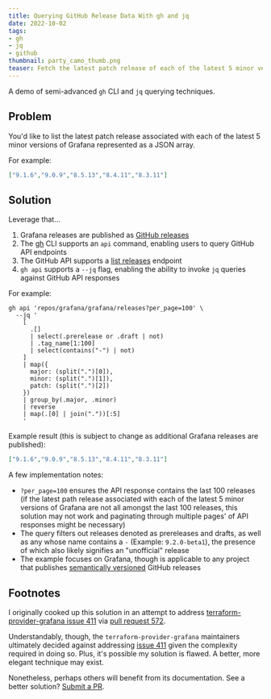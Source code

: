 ```yaml
---
title: Querying GitHub Release Data With gh and jq
date: 2022-10-02
tags:
- gh
- jq
- github
thumbnail: party_camo_thumb.png
teaser: Fetch the latest patch release of each of the latest 5 minor versions of Grafana
---
```


A demo of semi-advanced `gh` CLI and `jq` querying techniques.

## Problem

You'd like to list the latest patch release associated with each of the latest 5 minor versions of Grafana represented as a JSON array.

For example:

```json
["9.1.6","9.0.9","8.5.13","8.4.11","8.3.11"]
```

## Solution

Leverage that...

1. Grafana releases are published as [GitHub releases](https://github.com/grafana/grafana/releases)
1. The [gh](https://cli.github.com/) CLI supports an `api` command, enabling users to query GitHub API endpoints
1. The GitHub API supports a [list releases](https://docs.github.com/en/rest/releases/releases#list-releases) endpoint
1. `gh api` supports a `--jq` flag, enabling the ability to invoke `jq` queries against GitHub API responses

For example:

```shell
gh api 'repos/grafana/grafana/releases?per_page=100' \
  --jq '
    [
      .[]
      | select(.prerelease or .draft | not)
      | .tag_name[1:100]
      | select(contains("-") | not)
    ]
    | map({
      major: (split(".")[0]),
      minor: (split(".")[1]),
      patch: (split(".")[2])
    })
    | group_by(.major, .minor)
    | reverse
    | map(.[0] | join("."))[:5]
    '
```

Example result (this is subject to change as additional Grafana releases are published):

```json
["9.1.6","9.0.9","8.5.13","8.4.11","8.3.11"]
```

A few implementation notes:

* `?per_page=100` ensures the API response contains the last 100 releases (if the latest path release associated with each of the latest 5 minor versions of Grafana are not all amongst the last 100 releases, this solution may not work and paginating through multiple pages' of API responses might be necessary)
* The query filters out releases denoted as prereleases and drafts, as well as any whose name contains a `-` (Example: `9.2.0-beta1`), the presence of which also likely signifies an "unofficial" release
* The example focuses on Grafana, though is applicable to any project that publishes [semantically versioned](https://semver.org/) GitHub releases

## Footnotes

I originally cooked up this solution in an attempt to address [terraform-provider-grafana issue 411](https://github.com/grafana/terraform-provider-grafana/issues/411) via [pull request 572](https://github.com/grafana/terraform-provider-grafana/pull/572).

Understandably, though, the `terraform-provider-grafana` maintainers ultimately decided against addressing [issue 411](https://github.com/grafana/terraform-provider-grafana/issues/411#issuecomment-1261618932) given the complexity required in doing so. Plus, it's possible my solution is flawed. A better, more elegant technique may exist.

Nonetheless, perhaps others will benefit from its documentation. See a better solution? [Submit a PR](https://github.com/mdb/mdb.github.io/pulls).
